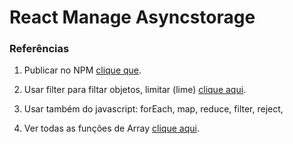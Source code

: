  # React Manage Asyncstorage 



### Referências

1. Publicar no NPM [clique que](http://clubedosgeeks.com.br/artigos/publicando-pacotes-no-npm).

2. Usar filter para filtar objetos, limitar (lime) [clique aqui](https://developer.mozilla.org/en-US/docs/Web/JavaScript/Reference/Global_Objects/Array/filter).

3. Usar também do javascript: forEach, map, reduce, filter, reject, 

4. Ver todas as funções de Array [clique aqui](https://developer.mozilla.org/pt-BR/docs/Web/JavaScript/Reference/Global_Objects/Array).


